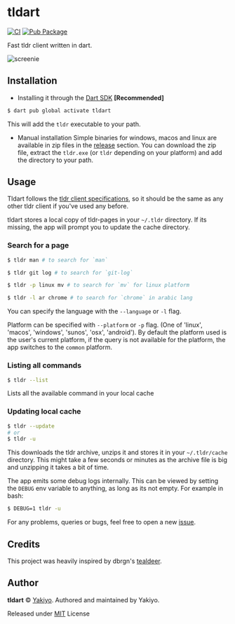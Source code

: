 # tldart
[![CI](https://github.com/Yakiyo/tldart/actions/workflows/ci.yml/badge.svg)](https://github.com/Yakiyo/tldart/actions/workflows/ci.yml)
[![Pub Package](https://img.shields.io/pub/v/tldart.svg)](https://pub.dev/packages/tldart)

Fast tldr client written in dart.

![screenie](https://i.ibb.co/p4c2tVZ/image.png)

## Installation
- Installing it through the [Dart SDK](https://github.com/dart-lang/sdk) **[Recommended]**
```bash
$ dart pub global activate tldart
```
This will add the `tldr` executable to your path.

- Manual installation
Simple binaries for windows, macos and linux are available in zip files in the [release](https://github.com/Yakiyo/tldart/releases/latest) section. You can download the zip file, extract the `tldr.exe` (or `tldr` depending on your platform) and add the directory to your path.

## Usage
Tldart follows the [tldr client specifications](https://github.com/tldr-pages/tldr/blob/main/CLIENT-SPECIFICATION.md), so it should be the same as any other tldr client if you've used any before.

tldart stores a local copy of tldr-pages in your `~/.tldr` directory. If its missing, the app will prompt you to update the cache directory.
### Search for a page
```bash
$ tldr man # to search for `man`

$ tldr git log # to search for `git-log`

$ tldr -p linux mv # to search for `mv` for linux platform

$ tldr -l ar chrome # to search for `chrome` in arabic lang
```

You can specify the language with the `--language` or `-l` flag.

Platform can be specified with `--platform` or `-p` flag. (One of 'linux', 'macos', 'windows', 'sunos', 'osx', 'android'). By default the platform used is the user's current platform, if the query is not available for the platform, the app switches to the `common` platform. 

### Listing all commands
```bash
$ tldr --list
```
Lists all the available command in your local cache

### Updating local cache
```bash
$ tldr --update
# or
$ tldr -u
```
This downloads the tldr archive, unzips it and stores it in your `~/.tldr/cache` directory. This might take a few seconds or minutes as the archive file is big and unzipping it takes a bit of time.

The app emits some debug logs internally. This can be viewed by setting the `DEBUG` env variable to anything, as long as its not empty. For example in bash:
```bash
$ DEBUG=1 tldr -u
```

For any problems, queries or bugs, feel free to open a new [issue](https://github.com/Yakiyo/tldart/issues/).

## Credits
This project was heavily inspired by dbrgn's [tealdeer](https://github.com/dbrgn/tealdeer).

## Author

**tldart** © [Yakiyo](https://github.com/Yakiyo). Authored and maintained by Yakiyo.

Released under [MIT](https://opensource.org/licenses/MIT) License

